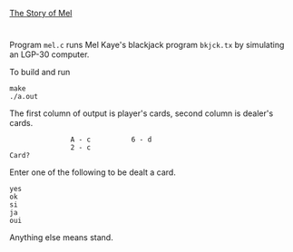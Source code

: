 [The Story of Mel](https://georgeweigt.github.io/nather.pdf)

#

Program `mel.c` runs Mel Kaye's blackjack program `bkjck.tx` by simulating an LGP-30 computer.

To build and run

```
make
./a.out
```

The first column of output is player's cards, second column is dealer's cards.

```
               A - c          6 - d
               2 - c
Card?
```

Enter one of the following to be dealt a card.

```
yes
ok
si
ja
oui
```

Anything else means stand.
